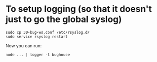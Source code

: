 # To setup logging (so that it doesn't just to go the global syslog)
```
sudo cp 30-bug-ws.conf /etc/rsyslog.d/
sudo service rsyslog restart
```

Now you can run:
```
node ... | logger -t bughouse
```

